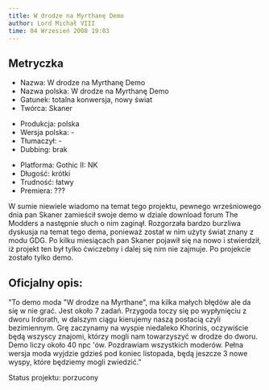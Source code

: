 ```yaml
---
title: W drodze na Myrthanę Demo
author: Lord Michał VIII
time: 04 Wrzesień 2008 19:03
---
```


## Metryczka

<!-- -->
- Nazwa: W drodze na Myrthanę Demo
- Nazwa polska: W drodze na Myrthanę Demo
- Gatunek: totalna konwersja, nowy świat
- Twórca: Skaner

<!-- -->
- Produkcja: polska
- Wersja polska: -
- Tłumaczył: -
- Dubbing: brak

<!-- -->
- Platforma: Gothic II: NK
- Długość: krótki
- Trudność: łatwy
- Premiera: ???

W sumie niewiele wiadomo na temat tego projektu, pewnego wrześniowego dnia pan Skaner zamieścił swoje demo w dziale download forum The Modders a następnie słuch o nim zaginął. Rozgorzała bardzo burzliwa dyskusja na temat tego dema, ponieważ został w nim użyty świat znany z modu GDG. Po kilku miesiącach pan Skaner pojawił się na nowo i stwierdził, iż projekt ten był tylko ćwiczebny i dalej się nim nie zajmuje. Po projekcie zostało tylko demo.

## Oficjalny opis:

"To demo moda "W drodze na Myrthane", ma kilka małych błędów ale da się w nie grać. Jest około 7 zadań. Przygoda toczy się po wypłynięciu z dworu Irdorath, w dalszym ciągu kierujemy naszą postacią czyli bezimiennym. Grę zaczynamy na wyspie niedaleko Khorinis, oczywiście będą wszyscy znajomi, którzy mogli nam towarzyszyć w drodze do dworu. Demo liczy około 40 npc 'ów. Pozdrawiam wszystkich moderów. Pełna wersja moda wyjdzie gdzieś pod koniec listopada, będą jeszcze 3 nowe wyspy, które będziemy mogli zwiedzić."

Status projektu: porzucony